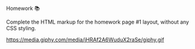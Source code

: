 Homework 📚

Complete the HTML markup for the homework page #1 layout, without any CSS styling.

https://media.giphy.com/media/jHRAf2A6WuduX2raSe/giphy.gif
